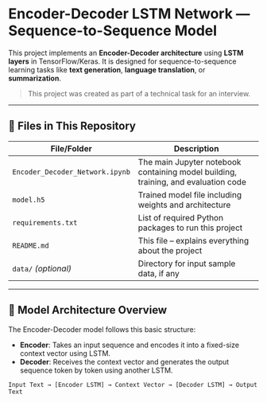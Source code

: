 # Encoder-Decoder LSTM Network — Sequence-to-Sequence Model

This project implements an **Encoder-Decoder architecture** using **LSTM layers** in TensorFlow/Keras. It is designed for sequence-to-sequence learning tasks like **text generation**, **language translation**, or **summarization**.

> This project was created as part of a technical task for an interview.

---

## 📁 Files in This Repository

| File/Folder                  | Description |
|-----------------------------|-------------|
| `Encoder_Decoder_Network.ipynb` | The main Jupyter notebook containing model building, training, and evaluation code |
| `model.h5`                  | Trained model file including weights and architecture |
| `requirements.txt`         | List of required Python packages to run this project |
| `README.md`                | This file – explains everything about the project |
| `data/` *(optional)*       | Directory for input sample data, if any |

---

## 🧠 Model Architecture Overview

The Encoder-Decoder model follows this basic structure:

- **Encoder**: Takes an input sequence and encodes it into a fixed-size context vector using LSTM.
- **Decoder**: Receives the context vector and generates the output sequence token by token using another LSTM.

```text
Input Text → [Encoder LSTM] → Context Vector → [Decoder LSTM] → Output Text
